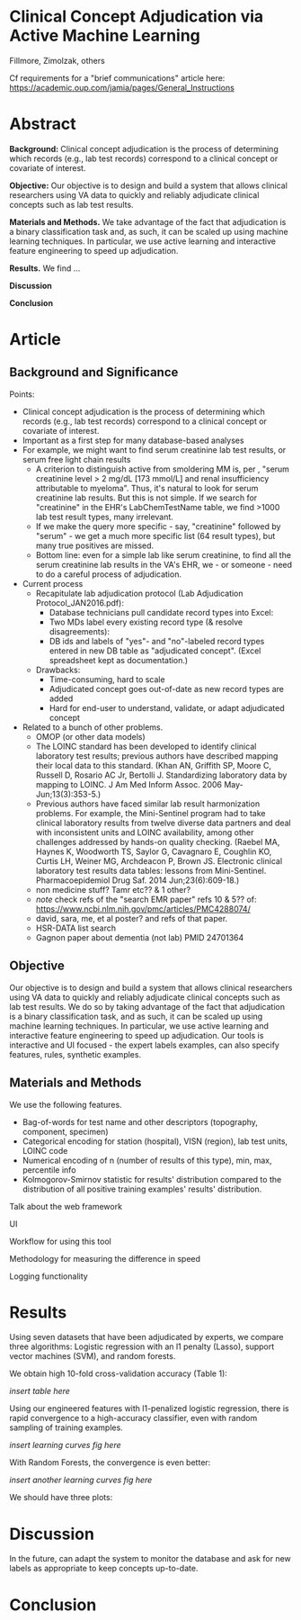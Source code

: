 Clinical Concept Adjudication via Active Machine Learning
========

Fillmore, Zimolzak, others

Cf requirements for a "brief communications" article here: https://academic.oup.com/jamia/pages/General_Instructions

Abstract
========

**Background:** Clinical concept adjudication is the process of determining which records (e.g., lab test records) correspond to a clinical concept or covariate of interest.

**Objective:** Our objective is to design and build a system that allows clinical researchers using VA data to quickly and reliably adjudicate clinical concepts such as lab test results.

**Materials and Methods.** We take advantage of the fact that adjudication is a binary classification task and, as such, it can be scaled up using machine learning techniques. In particular, we use active learning and interactive feature engineering to speed up adjudication.

**Results.** We find ...

**Discussion**

**Conclusion**

Article
========

Background and Significance
--------

Points:

- Clinical concept adjudication is the process of determining which records (e.g., lab test records) correspond to a clinical concept or covariate of interest.
- Important as a first step for many database-based analyses
- For example, we might want to find serum creatinine lab test results, or serum free light chain results
    - A criterion to distinguish active from smoldering MM is, per , "serum creatinine level > 2 mg/dL [173 mmol/L] and renal insufficiency attributable to myeloma". Thus, it's natural to look for serum creatinine lab results. But this is not simple. If we search for "creatinine" in the EHR's LabChemTestName table, we find >1000 lab test result types, many irrelevant.
    - If we make the query more specific - say, "creatinine" followed by "serum" - we get a much more specific list (64 result types), but many true positives are missed.
    - Bottom line: even for a simple lab like serum creatinine, to find all the serum creatinine lab results in the VA's EHR, we - or someone - need to do a careful process of adjudication.
- Current process
    - Recapitulate lab adjudication protocol (Lab Adjudication Protocol_JAN2016.pdf):
        - Database technicians pull candidate record types into Excel:
        - Two MDs label every existing record type (& resolve disagreements):
        - DB ids and labels of "yes"- and "no"-labeled record types entered in new DB table as "adjudicated concept". (Excel spreadsheet kept as documentation.)
    - Drawbacks:
        - Time-consuming, hard to scale
        - Adjudicated concept goes out-of-date as new record types are added
        - Hard for end-user to understand, validate, or adapt adjudicated concept
- Related to a bunch of other problems.
    - OMOP (or other data models)
    - The LOINC standard has been developed to identify clinical laboratory test results; previous authors have described mapping their local data to this standard. (Khan AN, Griffith SP, Moore C, Russell D, Rosario AC Jr, Bertolli J. Standardizing laboratory data by mapping to LOINC. J Am Med Inform Assoc. 2006 May-Jun;13(3):353-5.)
    - Previous authors have faced similar lab result harmonization problems. For example, the Mini-Sentinel program had to take clinical laboratory results from twelve diverse data partners and deal with inconsistent units and LOINC availability, among other challenges addressed by hands-on quality checking. (Raebel MA, Haynes K, Woodworth TS, Saylor G, Cavagnaro E, Coughlin KO, Curtis LH, Weiner MG, Archdeacon P, Brown JS. Electronic clinical laboratory test results data tables: lessons from Mini-Sentinel. Pharmacoepidemiol Drug Saf. 2014 Jun;23(6):609-18.)
    - non medicine stuff? Tamr etc?? & 1 other?
    - *note* check refs of the "search EMR paper" refs 10 & 5?? of: https://www.ncbi.nlm.nih.gov/pmc/articles/PMC4288074/
    - david, sara, me, et al poster? and refs of that paper.
    - HSR-DATA list search
    - Gagnon paper about dementia (not lab) PMID 24701364 

Objective
--------

Our objective is to design and build a system that allows clinical researchers using VA data to quickly and reliably adjudicate clinical concepts such as lab test results. We do so by taking advantage of the fact that adjudication is a binary classification task, and as such, it can be scaled up using machine learning techniques. In particular, we use active learning and interactive feature engineering to speed up adjudication. Our tools is interactive and UI focused - the expert labels examples, can also specify features, rules, synthetic examples.

Materials and Methods
--------

We use the following features.

- Bag-of-words for test name and other descriptors (topography, component, specimen)
- Categorical encoding for station (hospital), VISN (region), lab test units, LOINC code
- Numerical encoding of n (number of results of this type), min, max, percentile info
- Kolmogorov-Smirnov statistic for results' distribution compared to the distribution of all positive training  examples' results' distribution.

Talk about the web framework

UI

Workflow for using this tool

Methodology for measuring the difference in speed

Logging functionality

Results
========

Using seven datasets that have been adjudicated by experts, we compare three algorithms: Logistic regression with an l1 penalty (Lasso), support vector machines (SVM), and random forests. 

We obtain high 10-fold cross-validation accuracy (Table 1):

*insert table here*
 
Using our engineered features with l1-penalized logistic regression, there is rapid convergence to a high-accuracy classifier, even with random sampling of training examples.

*insert learning curves fig here* 

With Random Forests, the convergence is even better:

*insert another learning curves fig here* 

We should have three plots:

Discussion
========

In the future, can adapt the system to monitor the database and ask for new labels as appropriate to keep concepts up-to-date.

Conclusion
========
